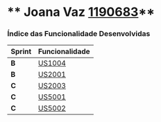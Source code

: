 ** Joana Vaz [1190683](./)** 
===============================


### Índice das Funcionalidade Desenvolvidas ###


| Sprint | Funcionalidade                                                  |
|--------|-----------------------------------------------------------------|
| **B**  | [US1004](../SprintB/US1004/ProcessoEngenhariaFuncionalidade.md) |
| **B**  | [US2001](../SprintB/US2001/ProcessoEngenhariaFuncionalidade.md) |
| **C**  | [US2003](../SprintC/US2003/ProcessoEngenhariaFuncionalidade.md) |
| **C**  | [US5001](../SprintC/US5001/ProcessoEngenhariaFuncionalidade.md) |
| **C**  | [US5002](../SprintC/US5002/ProcessoEngenhariaFuncionalidade.md) |
